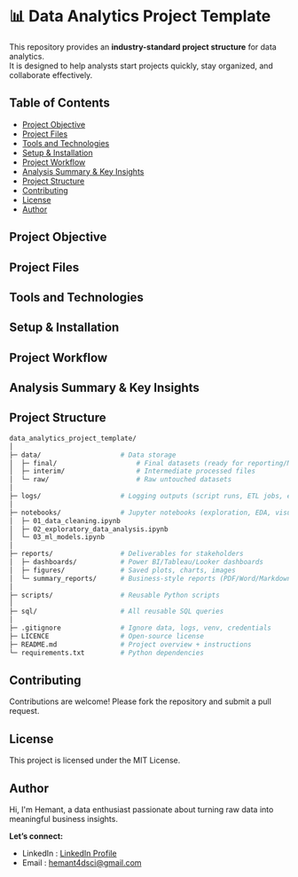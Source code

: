 # 📊 Data Analytics Project Template  

This repository provides an **industry-standard project structure** for data analytics.  
It is designed to help analysts start projects quickly, stay organized, and collaborate effectively.  

## Table of Contents

+ [Project Objective](#project-objective)
+ [Project Files](#project-files)
+ [Tools and Technologies](#tools-and-technologies)
+ [Setup & Installation](#setup--installation)
+ [Project Workflow](#project-workflow)
+ [Analysis Summary & Key Insights](#analysis-summary--key-insights)
+ [Project Structure](#project-structure)
+ [Contributing](#contributing)
+ [License](#license)
+ [Author](#author)

## Project Objective


## Project Files


## Tools and Technologies


## Setup & Installation


## Project Workflow


## Analysis Summary & Key Insights


## Project Structure
```bash
data_analytics_project_template/
│
├─ data/                    # Data storage
│  ├─ final/                    # Final datasets (ready for reporting/ML models)
│  ├─ interim/                  # Intermediate processed files
│  └─ raw/                      # Raw untouched datasets
│
├─ logs/                    # Logging outputs (script runs, ETL jobs, errors)
│
├─ notebooks/               # Jupyter notebooks (exploration, EDA, visualization)
│  ├─ 01_data_cleaning.ipynb
│  ├─ 02_exploratory_data_analysis.ipynb
│  └─ 03_ml_models.ipynb
│
├─ reports/                 # Deliverables for stakeholders
│  ├─ dashboards/           # Power BI/Tableau/Looker dashboards
│  ├─ figures/              # Saved plots, charts, images
│  └─ summary_reports/      # Business-style reports (PDF/Word/Markdown)
│
├─ scripts/                 # Reusable Python scripts
│
├─ sql/                     # All reusable SQL queries
│
├─ .gitignore               # Ignore data, logs, venv, credentials
├─ LICENCE                  # Open-source license
├─ README.md                # Project overview + instructions
└─ requirements.txt         # Python dependencies
```

## Contributing

Contributions are welcome! Please fork the repository and submit a pull request.


## License

This project is licensed under the MIT License.


## Author

Hi, I'm Hemant, a data enthusiast passionate about turning raw data into meaningful business insights.

**Let’s connect:**
- LinkedIn : [LinkedIn Profile](https://www.linkedin.com/in/hemant1491/)  
- Email : hemant4dsci@gmail.com
